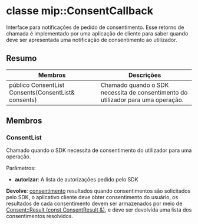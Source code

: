# <a name="class-mipconsentcallback"></a>classe mip::ConsentCallback 
Interface para notificações de pedido de consentimento.
Esse retorno de chamada é implementado por uma aplicação de cliente para saber quando deve ser apresentada uma notificação de consentimento ao utilizador.
  
## <a name="summary"></a>Resumo
 Membros                        | Descrições                                
--------------------------------|---------------------------------------------
 público ConsentList Consents(ConsentList& consents)  |  Chamado quando o SDK necessita de consentimento do utilizador para uma operação.
  
## <a name="members"></a>Membros
  
### <a name="consentlist"></a>ConsentList
Chamado quando o SDK necessita de consentimento do utilizador para uma operação.

Parâmetros:  
* **autorizar**: A lista de autorizações pedido pelo SDK



  
**Devolve**: [consentimento](class_mip_consent.md) resultados quando consentimentos são solicitados pelo SDK, o aplicativo cliente deve obter consentimento do usuário, os resultados de cada consentimento devem ser armazenados por meio de [Consent::Result (const ConsentResult &)](class_mip_consent.md#result), e deve ser devolvida uma lista dos consentimentos resolvidos.